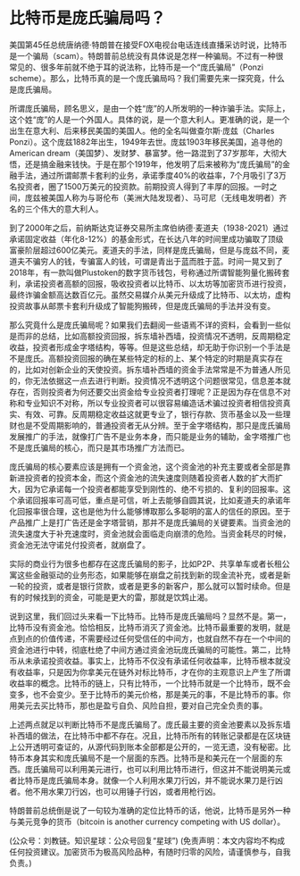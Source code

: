 # 比特币是庞氏骗局吗？

美国第45任总统唐纳德·特朗普在接受FOX电视台电话连线直播采访时说，比特币是一个骗局（scam）。特朗普前总统没有具体说是怎样一种骗局。不过有一种很常见的、很多年前就不绝于耳的说法称，比特币是一个“庞氏骗局”（Ponzi scheme）。那么，比特币真的是一个庞氏骗局吗？我们需要先来一探究竟，什么是庞氏骗局。

所谓庞氏骗局，顾名思义，是由一个姓“庞”的人所发明的一种诈骗手法。实际上，这个姓“庞”的人是一个外国人。具体的说，是一个意大利人。更准确的说，是一个出生在意大利、后来移民美国的美国人。他的全名叫做查尔斯·庞兹（Charles Ponzi）。这个庞兹1882年出生，1949年去世。庞兹1903年移民美国，追寻他的American dream（美国梦）、发财梦、暴富梦。他一路混到了37岁那年，大彻大悟，还是搞金融来钱快。于是在那个1919年，他发明了后来被称为“庞氏骗局”的金融手法，通过所谓邮票卡套利的业务，承诺季度40%的收益率，7个月吸引了3万名投资者，圈了1500万美元的投资款。前期投资人得到了丰厚的回报。一时之间，庞兹被美国人称为与哥伦布（美洲大陆发现者）、马可尼（无线电发明者）齐名的三个伟大的意大利人。

到了2000年之后，前纳斯达克证券交易所主席伯纳德·麦道夫（1938-2021）通过承诺固定收益（年化8-12%）的基金形式，在长达八年的时间里成功骗取了顶级富豪阶层超过600亿美元。麦道夫的手法，同样是庞氏骗局，但是与庞兹不同，麦道夫不骗穷人的钱，专骗富人的钱，可谓是青出于蓝而胜于蓝。时间一晃又到了2018年，有一款叫做Plustoken的数字货币钱包，号称通过所谓智能狗量化搬砖套利，承诺投资者高额的回报，吸收投资者以比特币、以太坊等加密货币进行投资，最终诈骗金额高达数百亿元。虽然交易媒介从美元升级成了比特币、以太坊，虚构投资故事从邮票卡套利升级成了智能狗搬砖，但是庞氏骗局的手法并没有变。

那么究竟什么是庞氏骗局呢？如果我们去翻阅一些语焉不详的资料，会看到一些似是而非的总结，比如高额投资回报，拆东墙补西墙，投资情况不透明，反周期稳定收益，投资者形成金字塔结构，等等。但是这些总结，却无助于你识别一个手法是不是庞氏。高额投资回报的确在某些特定的标的上、某个特定的时期是真实存在的，比如对创新企业的天使投资。拆东墙补西墙的资金手法常常是不为普通人所见的，你无法依据这一点去进行判断。投资情况不透明这个问题很常见，信息差本就存在，否则投资者为何还要交出资金给专业投资者打理呢？正是因为存在信息不对称和专业知识不对称，所以专业投资者可以很容易编造话术骗过投资者相信投资真实、有效、可靠。反周期稳定收益这就更专业了，银行存款、货币基金以及一些理财也是不受周期影响的，普通投资者无从分辨。至于金字塔结构，那只是庞氏骗局发展推广的手法，就像打广告不是业务本身，而只能是业务的辅助，金字塔推广也不是庞氏骗局的核心，而只是其市场推广方法而已。

庞氏骗局的核心要素应该是拥有一个资金池，这个资金池的补充主要或者全部是靠新进投资者的投资本金，而这个资金池的流失速度则随着投资者人数的扩大而扩大，因为它承诺每一个投资者都能享受到刚性的、绝不亏损的、复利的回报率。这个承诺回报率可高可低，重点是可信，听上去能够自圆其说，比如麦道夫的承诺年化回报率很合理，这也是他为什么能够博取那么多聪明的富人的信任的原因。至于产品推广上是打广告还是金字塔营销，那并不是庞氏骗局的关键要素。当资金池的流失速度大于补充速度时，资金池就会面临走向崩溃的危险。当资金耗尽的时候，资金池无法守诺兑付投资者，就崩盘了。

实际的商业行为很多也都存在这庞氏骗局的影子，比如P2P、共享单车或者长租公寓这些金融驱动的业务形态，如果能够在崩盘之前找到新的现金流补充，或者是新一轮的投资，或者是银行贷款，或者是更多的新客户，那么就可以暂时续命。但是有的时候找到的资金，可能是更大的雷，那就是饮鸩止渴。

说到这里，我们回过头来看一下比特币。比特币是庞氏骗局吗？显然不是。第一，比特币没有资金池。恰恰相反，比特币消灭了资金池。比特币最重要的发明，就是点到点的价值传递，不需要经过任何受信任的中间方，也就自然不存在一个中间的资金池进行中转，彻底杜绝了中间方通过资金池玩庞氏骗局的可能性。第二，比特币从未承诺投资收益。事实上，比特币不仅没有承诺任何收益率，比特币根本就没有收益率，只是因为你拿美元在链外对标比特币，才在你的主观意识上产生了所谓收益率的概念。比特币的链上，只有比特币，一个比特币就是一个比特币，既不会变多，也不会变少。至于比特币的美元价格，那是美元的事，不是比特币的事。你用美元去买比特币，那也是盈亏自负、风险自担，要对自己完全负责的事。

上述两点就足以判断比特币不是庞氏骗局了。庞氏最主要的资金池要素以及拆东墙补西墙的做法，在比特币中都不存在。况且，比特币所有的转账记录都是在区块链上公开透明可查证的，从源代码到账本全部都是公开的，一览无遗，没有秘密。比特币本身其实和庞氏骗局不是一个层面的东西。比特币是和美元在一个层面的东西。庞氏骗局可以利用美元进行，也可以利用比特币进行，但这并不能说明美元或者比特币是庞氏骗局本身。就像一个人利用水果刀行凶，并不能说水果刀是行凶者。他不用水果刀行凶，也可以用锤子行凶，或者用枪行凶。

特朗普前总统倒是说了一句较为准确的定位比特币的话，他说，比特币是另外一种与美元竞争的货币（bitcoin is another currency competing with US dollar）。

\(公众号：刘教链。知识星球：公众号回复“星球”\)  \(免责声明：本文内容均不构成任何投资建议。加密货币为极高风险品种，有随时归零的风险，请谨慎参与，自我负责。\)

